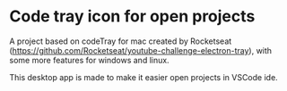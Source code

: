 # Code tray icon for open projects 

  A project based on codeTray for mac created by Rocketseat (https://github.com/Rocketseat/youtube-challenge-electron-tray), with
  some more features for windows and linux.
  
  This desktop app is made to make it easier open projects in VSCode ide.
